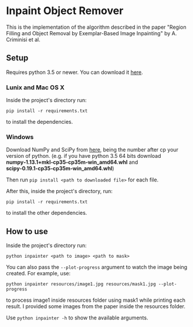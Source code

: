# Inpaint Object Remover
This is the implementation of the algorithm described in the paper "Region Filling and Object Removal by
Exemplar-Based Image Inpainting" by A. Criminisi et al.

## Setup
Requires python 3.5 or newer. You can download it [here](https://www.python.org/downloads/).

### Lunix and Mac OS X
Inside the project's directory run:
```
pip install -r requirements.txt
```
to install the dependencies.

### Windows
Download NumPy and SciPy from [here](http://www.lfd.uci.edu/~gohlke/pythonlibs/), being the number after cp your version of python. (e.g. if you have python 3.5 64 bits download **numpy‑1.13.1+mkl‑cp35‑cp35m‑win_amd64.whl** and **scipy‑0.19.1‑cp35‑cp35m‑win_amd64.whl**)

Then run `pip install <path to downloaded file>` for each file.

After this, inside the project's directory, run:
```
pip install -r requirements.txt
```
to install the other dependencies.

## How to use
Inside the project's directory run:
```
python inpainter <path to image> <path to mask>
```
You can also pass the `--plot-progress` argument to watch the image being created. For example, use:
```
python inpainter resources/image1.jpg resources/mask1.jpg --plot-progress
```
to process image1 inside resources folder using mask1 while printing each result. I provided some images from the paper inside the resources folder.

Use `python inpainter -h` to show the available arguments.
